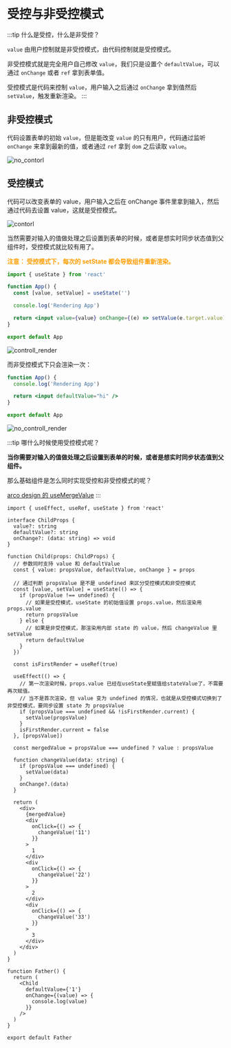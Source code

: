 # 受控与非受控模式

:::tip
什么是受控，什么是非受控？

`value` 由用户控制就是非受控模式，由代码控制就是受控模式。

非受控模式就是完全用户自己修改 `value`，我们只是设置个 `defaultValue`，可以通过 `onChange` 或者 `ref` 拿到表单值。

受控模式是代码来控制 `value`，用户输入之后通过 `onChange` 拿到值然后 `setValue`，触发重新渲染。
:::

## 非受控模式

代码设置表单的初始 `value`，但是能改变 `value` 的只有用户，代码通过监听 `onChange` 来拿到最新的值，或者通过 `ref` 拿到 `dom` 之后读取 `value`。

![no_contorl](https://steinsgate.oss-cn-hangzhou.aliyuncs.com/no_contorl.jpg)

## 受控模式

代码可以改变表单的 value，用户输入之后在 onChange 事件里拿到输入，然后通过代码去设置 value，这就是受控模式。

![contorl](https://steinsgate.oss-cn-hangzhou.aliyuncs.com/control.jpg)

当然需要对输入的值做处理之后设置到表单的时候，或者是想实时同步状态值到父组件时，受控模式就比较有用了。

**<font color="FF9D00">注意： 受控模式下，每次的 setState 都会导致组件重新渲染。</font>**

```jsx
import { useState } from 'react'

function App() {
  const [value, setValue] = useState('')

  console.log('Rendering App')

  return <input value={value} onChange={(e) => setValue(e.target.value)} />
}

export default App
```

![controll_render](https://steinsgate.oss-cn-hangzhou.aliyuncs.com/controll_render.gif)

而非受控模式下只会渲染一次：

```jsx
function App() {
  console.log('Rendering App')

  return <input defaultValue="hi" />
}

export default App
```

![no_controll_render](https://steinsgate.oss-cn-hangzhou.aliyuncs.com/no_controll_render.gif)

:::tip
哪什么时候使用受控模式呢？

**当你需要对输入的值做处理之后设置到表单的时候，或者是想实时同步状态值到父组件。**

那么基础组件是怎么同时实现受控和非受控模式的呢？

[arco design 的 useMergeValue](https://github.com/arco-design/arco-design/blob/1e677c3c5bba72728668c40d78faea6536c480a8/components/_util/hooks/useMergeValue.ts)
:::

```tsx
import { useEffect, useRef, useState } from 'react'

interface ChildProps {
  value?: string
  defaultValue?: string
  onChange?: (data: string) => void
}

function Child(props: ChildProps) {
  // 参数同时支持 value 和 defaultValue
  const { value: propsValue, defaultValue, onChange } = props

  // 通过判断 propsValue 是不是 undefined 来区分受控模式和非受控模式
  const [value, setValue] = useState(() => {
    if (propsValue !== undefined) {
      // 如果是受控模式，useState 的初始值设置 props.value，然后渲染用 props.value
      return propsValue
    } else {
      // 如果是非受控模式，那渲染用内部 state 的 value，然后 changeValue 里 setValue
      return defaultValue
    }
  })

  const isFirstRender = useRef(true)

  useEffect(() => {
    // 第一次渲染时候，props.value 已经在useState里赋值给stateValue了，不需要再次赋值。
    // 当不是首次渲染，但 value 变为 undefined 的情况，也就是从受控模式切换到了非受控模式，要同步设置 state 为 propsValue
    if (propsValue === undefined && !isFirstRender.current) {
      setValue(propsValue)
    }
    isFirstRender.current = false
  }, [propsValue])

  const mergedValue = propsValue === undefined ? value : propsValue

  function changeValue(data: string) {
    if (propsValue === undefined) {
      setValue(data)
    }
    onChange?.(data)
  }

  return (
    <div>
      {mergedValue}
      <div
        onClick={() => {
          changeValue('11')
        }}
      >
        1
      </div>
      <div
        onClick={() => {
          changeValue('22')
        }}
      >
        2
      </div>
      <div
        onClick={() => {
          changeValue('33')
        }}
      >
        3
      </div>
    </div>
  )
}

function Father() {
  return (
    <Child
      defaultValue={'1'}
      onChange={(value) => {
        console.log(value)
      }}
    />
  )
}

export default Father
```
